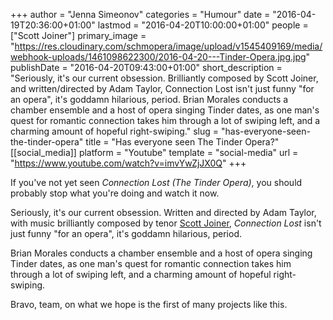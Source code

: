+++
author = "Jenna Simeonov"
categories = "Humour"
date = "2016-04-19T20:36:00+01:00"
lastmod = "2016-04-20T10:00:00+01:00"
people = ["Scott Joiner"]
primary_image = "https://res.cloudinary.com/schmopera/image/upload/v1545409169/media/webhook-uploads/1461098622300/2016-04-20---Tinder-Opera.jpg.jpg"
publishDate = "2016-04-20T09:43:00+01:00"
short_description = "Seriously, it&#039;s our current obsession. Brilliantly composed by Scott Joiner, and written/directed by Adam Taylor, Connection Lost isn&#039;t just funny &quot;for an opera&quot;, it&#039;s goddamn hilarious, period. Brian Morales conducts a chamber ensemble and a host of opera singing Tinder dates, as one man&#039;s quest for romantic connection takes him through a lot of swiping left, and a charming amount of hopeful right-swiping."
slug = "has-everyone-seen-the-tinder-opera"
title = "Has everyone seen The Tinder Opera?"
[[social_media]]
platform = "Youtube"
template = "social-media"
url = "https://www.youtube.com/watch?v=imvYwZjJX0Q"
+++

If you've not yet seen *Connection Lost (The Tinder Opera)*, you should probably stop what you're doing and watch it now.

Seriously, it's our current obsession. Written and directed by Adam Taylor, with music brilliantly composed by tenor [Scott Joiner](/scene/people/scott-joiner/), *Connection Lost* isn't just funny "for an opera", it's goddamn hilarious, period.

Brian Morales conducts a chamber ensemble and a host of opera singing Tinder dates, as one man's quest for romantic connection takes him through a lot of swiping left, and a charming amount of hopeful right-swiping.

Bravo, team, on what we hope is the first of many projects like this.
